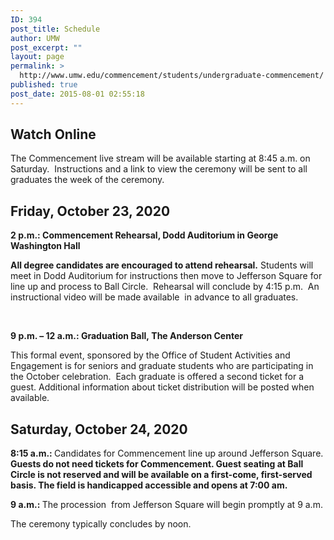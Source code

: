 ```yaml
---
ID: 394
post_title: Schedule
author: UMW
post_excerpt: ""
layout: page
permalink: >
  http://www.umw.edu/commencement/students/undergraduate-commencement/
published: true
post_date: 2015-08-01 02:55:18
---
```

<h2></h2>
<h2>Watch Online</h2>
The Commencement live stream will be available starting at 8:45 a.m. on Saturday.  Instructions and a link to view the ceremony will be sent to all graduates the week of the ceremony.
<h2>Friday, October 23, 2020</h2>
<strong>2 p.m.: Commencement Rehearsal, Dodd Auditorium in George Washington Hall</strong>

<strong>All degree candidates are encouraged to attend rehearsal.</strong> Students will meet in Dodd Auditorium for instructions then move to Jefferson Square for line up and process to Ball Circle.<em>  </em>Rehearsal will conclude by 4:15 p.m.  An instructional video will be made available  in advance to all graduates.

&nbsp;

<strong>9 p.m. – 12 a.m.: Graduation Ball, The Anderson Center</strong>

This formal event, sponsored by the Office of Student Activities and Engagement is for seniors and graduate students who are participating in the October celebration.  Each graduate is offered a second ticket for a guest. Additional information about ticket distribution will be posted when available.
<h2>Saturday, October 24, 2020</h2>
<strong>8:15 a.m.: </strong>Candidates for Commencement line up around Jefferson Square.
<strong>Guests do not need tickets for Commencement. Guest seating at Ball Circle is not reserved and will be available on a first-come, first-served basis. The field is handicapped accessible and opens at 7:00 am.</strong>

<strong>9 a.m.: </strong>The procession  from Jefferson Square will begin promptly at 9 a.m.

The ceremony typically concludes by noon.

&nbsp;

&nbsp;